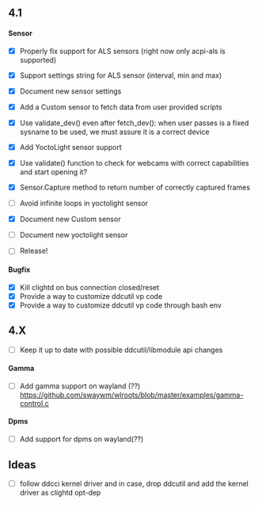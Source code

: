 ## 4.1

#### Sensor

- [x] Properly fix support for ALS sensors (right now only acpi-als is supported)
- [x] Support settings string for ALS sensor (interval, min and max)
- [x] Document new sensor settings
- [x] Add a Custom sensor to fetch data from user provided scripts
- [x] Use validate_dev() even after fetch_dev(): when user passes is a fixed sysname to be used, we must assure it is a correct device
- [x] Add YoctoLight sensor support
- [x] Use validate() function to check for webcams with correct capabilities and start opening it?

- [x] Sensor.Capture method to return number of correctly captured frames
- [ ] Avoid infinite loops in yoctolight sensor

- [x] Document new Custom sensor
- [ ] Document new yoctolight sensor

- [ ] Release!

#### Bugfix

- [x] Kill clightd on bus connection closed/reset
- [x] Provide a way to customize ddcutil vp code
- [x] Provide a way to customize ddcutil vp code through bash env

## 4.X
- [ ] Keep it up to date with possible ddcutil/libmodule api changes

#### Gamma
- [ ] Add gamma support on wayland (??)
https://github.com/swaywm/wlroots/blob/master/examples/gamma-control.c

#### Dpms
- [ ] Add support for dpms on wayland(??)

## Ideas
- [ ] follow ddcci kernel driver and in case, drop ddcutil and add the kernel driver as clightd opt-dep
